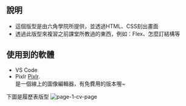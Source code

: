 ## 說明
* 這個版型是由六角學院所提供，並透過HTML、CSS刻出畫面
* 透過此版型來複習之前課堂所教過的東西，例如：Flex、怎麼訂結構等

## 使用到的軟體
* VS Code
* Pixlr
  [Pixlr](https://pixlr.com/tw/editor/).<br/>
  是一個線上的圖像編輯器，有免費用的版本喔~
  
下圖是履歷表版型
![page-1-cv-page](https://user-images.githubusercontent.com/30917086/124756008-984c7700-df5e-11eb-9d33-69dfcbeb589a.png)

